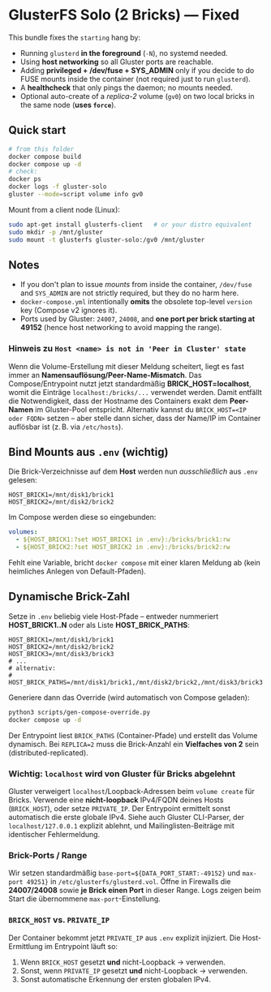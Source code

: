 # GlusterFS Solo (2 Bricks) — Fixed

This bundle fixes the `starting` hang by:
- Running `glusterd` **in the foreground** (`-N`), no systemd needed.
- Using **host networking** so all Gluster ports are reachable.
- Adding **privileged + /dev/fuse + SYS_ADMIN** only if you decide to do FUSE mounts inside the container (not required just to run `glusterd`).
- A **healthcheck** that only pings the daemon; no mounts needed.
- Optional auto-create of a *replica-2* volume (`gv0`) on two local bricks in the same node (**uses `force`**).

## Quick start

```bash
# from this folder
docker compose build
docker compose up -d
# check:
docker ps
docker logs -f gluster-solo
gluster --mode=script volume info gv0
```

Mount from a client node (Linux):
```bash
sudo apt-get install glusterfs-client   # or your distro equivalent
sudo mkdir -p /mnt/gluster
sudo mount -t glusterfs gluster-solo:/gv0 /mnt/gluster
```

## Notes

- If you don't plan to issue *mounts* from inside the container, `/dev/fuse` and `SYS_ADMIN` are not strictly required, but they do no harm here.
- `docker-compose.yml` intentionally **omits** the obsolete top-level `version` key (Compose v2 ignores it).
- Ports used by Gluster: `24007`, `24008`, and **one port per brick starting at 49152** (hence host networking to avoid mapping the range).


### Hinweis zu `Host <name> is not in 'Peer in Cluster' state`
Wenn die Volume-Erstellung mit dieser Meldung scheitert, liegt es fast immer an **Namensauflösung/Peer-Name-Mismatch**.
Das Compose/Entrypoint nutzt jetzt standardmäßig **BRICK_HOST=localhost**, womit die Einträge `localhost:/bricks/...` verwendet werden.
Damit entfällt die Notwendigkeit, dass der Hostname des Containers exakt dem **Peer-Namen** im Gluster-Pool entspricht.
Alternativ kannst du `BRICK_HOST=<IP oder FQDN>` setzen – aber stelle dann sicher, dass der Name/IP im Container auflösbar ist
(z. B. via `/etc/hosts`).



## Bind Mounts aus `.env` (wichtig)
Die Brick-Verzeichnisse auf dem **Host** werden nun *ausschließlich* aus `.env` gelesen:

```env
HOST_BRICK1=/mnt/disk1/brick1
HOST_BRICK2=/mnt/disk2/brick2
```

Im Compose werden diese so eingebunden:
```yaml
volumes:
  - ${HOST_BRICK1:?set HOST_BRICK1 in .env}:/bricks/brick1:rw
  - ${HOST_BRICK2:?set HOST_BRICK2 in .env}:/bricks/brick2:rw
```

Fehlt eine Variable, bricht `docker compose` mit einer klaren Meldung ab (kein heimliches Anlegen von Default-Pfaden).


## Dynamische Brick-Zahl
Setze in `.env` beliebig viele Host-Pfade – entweder nummeriert **HOST_BRICK1..N** oder als Liste **HOST_BRICK_PATHS**:

```env
HOST_BRICK1=/mnt/disk1/brick1
HOST_BRICK2=/mnt/disk2/brick2
HOST_BRICK3=/mnt/disk3/brick3
# ...
# alternativ:
# HOST_BRICK_PATHS=/mnt/disk1/brick1,/mnt/disk2/brick2,/mnt/disk3/brick3
```

Generiere dann das Override (wird automatisch von Compose geladen):
```bash
python3 scripts/gen-compose-override.py
docker compose up -d
```

Der Entrypoint liest `BRICK_PATHS` (Container-Pfade) und erstellt das Volume dynamisch. Bei `REPLICA=2` muss die Brick-Anzahl ein **Vielfaches von 2** sein (distributed-replicated).


### Wichtig: `localhost` wird von Gluster für Bricks abgelehnt
Gluster verweigert `localhost`/Loopback-Adressen beim `volume create` für Bricks. Verwende eine **nicht-loopback** IPv4/FQDN deines Hosts (`BRICK_HOST`), oder setze `PRIVATE_IP`. Der Entrypoint ermittelt sonst automatisch die erste globale IPv4. Siehe auch Gluster CLI-Parser, der `localhost/127.0.0.1` explizit ablehnt, und Mailinglisten-Beiträge mit identischer Fehlermeldung.

### Brick-Ports / Range
Wir setzen standardmäßig `base-port=${DATA_PORT_START:-49152}` und `max-port 49251}` in `/etc/glusterfs/glusterd.vol`. Öffne in Firewalls die **24007/24008** sowie **je Brick einen Port** in dieser Range. Logs zeigen beim Start die übernommene `max-port`-Einstellung.


### `BRICK_HOST` vs. `PRIVATE_IP`
Der Container bekommt jetzt `PRIVATE_IP` aus `.env` explizit injiziert. Die Host-Ermittlung im Entrypoint läuft so:
1. Wenn `BRICK_HOST` gesetzt **und** nicht-Loopback → verwenden.
2. Sonst, wenn `PRIVATE_IP` gesetzt **und** nicht-Loopback → verwenden.
3. Sonst automatische Erkennung der ersten globalen IPv4.

